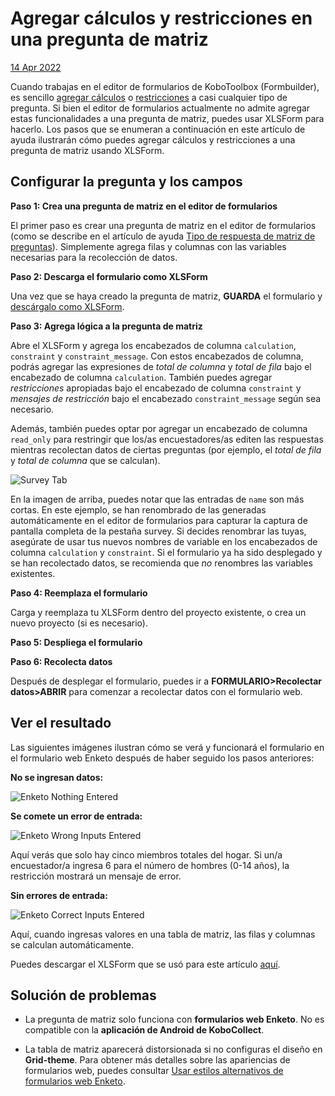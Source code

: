 # Agregar cálculos y restricciones en una pregunta de matriz

<a href="https://github.com/kobotoolbox/docs/blob/aaabdac8ec257d3157ec2ab2ceae65130e8c12d4/source/calculations_constraints_matrix.md" class="reference">14
Apr 2022</a>

Cuando trabajas en el editor de formularios de KoboToolbox (Formbuilder), es sencillo
[agregar cálculos](calculate_questions.md) o
[restricciones](validation_criteria.md) a casi cualquier tipo de pregunta. Si bien el
editor de formularios actualmente no admite agregar estas funcionalidades a una
pregunta de matriz, puedes usar XLSForm para hacerlo. Los pasos que se enumeran a continuación en este
artículo de ayuda ilustrarán cómo puedes agregar cálculos y restricciones a una
pregunta de matriz usando XLSForm.

## Configurar la pregunta y los campos

**Paso 1: Crea una pregunta de matriz en el editor de formularios**

El primer paso es crear una pregunta de matriz en el editor de formularios (como se describe en
el artículo de ayuda [Tipo de respuesta de matriz de preguntas](matrix_response.md)). Simplemente
agrega filas y columnas con las variables necesarias para la recolección de datos.

**Paso 2: Descarga el formulario como XLSForm**

Una vez que se haya creado la pregunta de matriz, **GUARDA** el formulario y
[descárgalo como XLSForm](getting_started_xlsform.md#downloading-an-xlsform-from-kobotoolbox).

**Paso 3: Agrega lógica a la pregunta de matriz**

Abre el XLSForm y agrega los encabezados de columna `calculation`, `constraint` y `constraint_message`. Con estos encabezados de columna, podrás agregar las expresiones de _total de columna_ y _total de fila_ bajo el encabezado de columna `calculation`. También
puedes agregar _restricciones_ apropiadas bajo el encabezado de columna `constraint` y
_mensajes de restricción_ bajo el encabezado `constraint_message` según sea necesario.

Además, también puedes optar por agregar un encabezado de columna `read_only` para restringir
que los/as encuestadores/as editen las respuestas mientras recolectan datos de ciertas
preguntas (por ejemplo, el _total de fila_ y _total de columna_ que se
calculan).

![Survey Tab](images/calculations_constraints_matrix/survey_tab.png)

<p class="note">
  En la imagen de arriba, puedes notar que las entradas de <code>name</code> son
  más cortas. En este ejemplo, se han renombrado de las generadas automáticamente
  en el editor de formularios para capturar la captura de pantalla completa de la pestaña survey. Si
  decides renombrar las tuyas, asegúrate de usar tus nuevos nombres de variable en los
  encabezados de columna <code>calculation</code> y <code>constraint</code>. Si el
  formulario ya ha sido desplegado y se han recolectado datos, se recomienda
  que <em>no</em> renombres las variables existentes.
</p>

**Paso 4: Reemplaza el formulario**

Carga y reemplaza tu XLSForm dentro del proyecto existente, o crea un nuevo
proyecto (si es necesario).

**Paso 5: Despliega el formulario**

**Paso 6: Recolecta datos**

Después de desplegar el formulario, puedes ir a **FORMULARIO>Recolectar datos>ABRIR** para comenzar
a recolectar datos con el formulario web.

## Ver el resultado

Las siguientes imágenes ilustran cómo se verá y funcionará el formulario en el
formulario web Enketo después de haber seguido los pasos anteriores:

**No se ingresan datos:**

![Enketo Nothing Entered](images/calculations_constraints_matrix/enketo_nothing_entered.png)

**Se comete un error de entrada:**

![Enketo Wrong Inputs Entered](images/calculations_constraints_matrix/enketo_wrong_inputs_entered.png)

Aquí verás que solo hay cinco miembros totales del hogar. Si un/a
encuestador/a ingresa 6 para el número de hombres (0-14 años), la restricción
mostrará un mensaje de error.

**Sin errores de entrada:**

![Enketo Correct Inputs Entered](images/calculations_constraints_matrix/enketo_correct_inputs_entered.png)

Aquí, cuando ingresas valores en una tabla de matriz, las filas y columnas se
calculan automáticamente.

<p class="note">
  Puedes descargar el XLSForm que se usó para este artículo
  <a
    download
    class="reference"
    href="./_static/files/calculations_constraints_matrix/calculations_constraints_matrix.xlsx"
    >aquí</a
  >.
</p>

## Solución de problemas

-   La pregunta de matriz solo funciona con **formularios web Enketo**. No es
    compatible con la **aplicación de Android de KoboCollect**.

-   La tabla de matriz aparecerá distorsionada si no configuras el diseño en
    **Grid-theme**. Para obtener más detalles sobre las apariencias de formularios web, puedes consultar
    [Usar estilos alternativos de formularios web Enketo](alternative_enketo.md).
